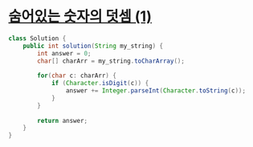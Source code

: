 # [숨어있는 숫자의 덧셈 (1)](https://school.programmers.co.kr/learn/courses/30/lessons/120851)
```java
class Solution {
    public int solution(String my_string) {
        int answer = 0;
        char[] charArr = my_string.toCharArray();
        
        for(char c: charArr) {
            if (Character.isDigit(c)) {
                answer += Integer.parseInt(Character.toString(c));
            }
        }
        
        return answer;
    }
}
```